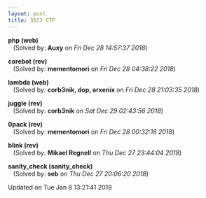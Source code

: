 ```yaml
---
layout: post
title: 35C3 CTF
---
```


<!--break-->

**php (web)**  
&nbsp;&nbsp;&nbsp;(Solved by: **Auxy** on _Fri Dec 28 14:57:37 2018_)  
  
**corebot (rev)**  
&nbsp;&nbsp;&nbsp;(Solved by: **mementomori** on _Fri Dec 28 04:38:22 2018_)  
  
**lambda (web)**  
&nbsp;&nbsp;&nbsp;(Solved by: **corb3nik, dop, arxenix** on _Fri Dec 28 21:03:35 2018_)  
  
**juggle (rev)**  
&nbsp;&nbsp;&nbsp;(Solved by: **corb3nik** on _Sat Dec 29 02:43:56 2018_)  
  
**0pack (rev)**  
&nbsp;&nbsp;&nbsp;(Solved by: **mementomori** on _Fri Dec 28 00:32:18 2018_)  
  
**blink (rev)**  
&nbsp;&nbsp;&nbsp;(Solved by: **Mikael Regnell** on _Thu Dec 27 23:44:04 2018_)  
  
**sanity_check (sanity_check)**  
&nbsp;&nbsp;&nbsp;(Solved by: **seb** on _Thu Dec 27 20:06:20 2018_)  
  


Updated on Tue Jan  8 13:21:41 2019
